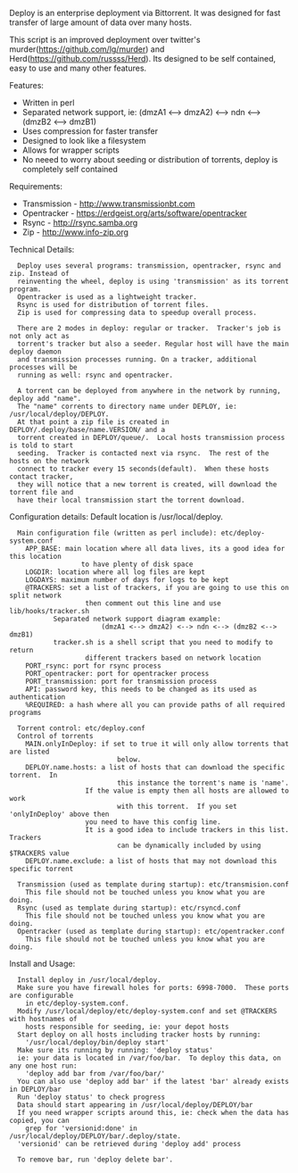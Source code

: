 Deploy is an enterprise deployment via Bittorrent.  It was designed for fast transfer of large amount of data over many hosts.

This script is an improved deployment over twitter's murder(https://github.com/lg/murder) and Herd(https://github.com/russss/Herd).
Its designed to be self contained, easy to use and many other features.

Features:
* Written in perl
* Separated network support, ie: (dmzA1 <--> dmzA2) <--> ndn <--> (dmzB2 <--> dmzB1)
* Uses compression for faster transfer
* Designed to look like a filesystem
* Allows for wrapper scripts
* No neeed to worry about seeding or distribution of torrents, deploy is completely self contained

Requirements:
* Transmission - http://www.transmissionbt.com
* Opentracker - https://erdgeist.org/arts/software/opentracker
* Rsync - http://rsync.samba.org
* Zip - http://www.info-zip.org

Technical Details:
```
  Deploy uses several programs: transmission, opentracker, rsync and zip. Instead of 
  reinventing the wheel, deploy is using 'transmission' as its torrent program.  
  Opentracker is used as a lightweight tracker.  
  Rsync is used for distribution of torrent files.
  Zip is used for compressing data to speedup overall process.

  There are 2 modes in deploy: regular or tracker.  Tracker's job is not only act as 
  torrent's tracker but also a seeder. Regular host will have the main deploy daemon 
  and transmission processes running. On a tracker, additional processes will be 
  running as well: rsync and opentracker.

  A torrent can be deployed from anywhere in the network by running, deploy add "name".  
  The "name" corrents to directory name under DEPLOY, ie: /usr/local/deploy/DEPLOY.
  At that point a zip file is created in DEPLOY/.deploy/base/name.VERSION/ and a 
  torrent created in DEPLOY/queue/.  Local hosts transmission process is told to start 
  seeding.  Tracker is contacted next via rsync.  The rest of the hosts on the network 
  connect to tracker every 15 seconds(default).  When these hosts contact tracker, 
  they will notice that a new torrent is created, will download the torrent file and 
  have their local transmission start the torrent download.
```

Configuration details:
  Default location is /usr/local/deploy.  
```
  Main configuration file (written as perl include): etc/deploy-system.conf
	APP_BASE: main location where all data lives, its a good idea for this location 
                  to have plenty of disk space
	LOGDIR: location where all log files are kept
	LOGDAYS: maximum number of days for logs to be kept
	@TRACKERS: set a list of trackers, if you are going to use this on split network 
                   then comment out this line and use lib/hooks/tracker.sh
		   Separated network support diagram example: 
                       (dmzA1 <--> dmzA2) <--> ndn <--> (dmzB2 <--> dmzB1)
		   tracker.sh is a shell script that you need to modify to return 
                   different trackers based on network location
	PORT_rsync: port for rsync process
	PORT_opentracker: port for opentracker process
	PORT_transmission: port for transmission process
	API: password key, this needs to be changed as its used as authentication
	%REQUIRED: a hash where all you can provide paths of all required programs

  Torrent control: etc/deploy.conf
  Control of torrents 
  	MAIN.onlyInDeploy: if set to true it will only allow torrents that are listed 
                           below.
	DEPLOY.name.hosts: a list of hosts that can download the specific torrent.  In 
                           this instance the torrent's name is 'name'.
		           If the value is empty then all hosts are allowed to work 
                           with this torrent.  If you set 'onlyInDeploy' above then 
		           you need to have this config line.
		           It is a good idea to include trackers in this list.  Trackers 
                           can be dynamically included by using $TRACKERS value
	DEPLOY.name.exclude: a list of hosts that may not download this specific torrent
	
  Transmission (used as template during startup): etc/transmision.conf
  	This file should not be touched unless you know what you are doing.
  Rsync (used as template during startup): etc/rsyncd.conf
  	This file should not be touched unless you know what you are doing.
  Opentracker (used as template during startup): etc/opentracker.conf
  	This file should not be touched unless you know what you are doing.
```

Install and Usage:
```
  Install deploy in /usr/local/deploy.
  Make sure you have firewall holes for ports: 6998-7000.  These ports are configurable 
    in etc/deploy-system.conf.
  Modify /usr/local/deploy/etc/deploy-system.conf and set @TRACKERS with hostnames of 
    hosts responsible for seeding, ie: your depot hosts
  Start deploy on all hosts including tracker hosts by running:
    '/usr/local/deploy/bin/deploy start'
  Make sure its running by running: 'deploy status'
  ie: your data is located in /var/foo/bar.  To deploy this data, on any one host run:
    'deploy add bar from /var/foo/bar/'
  You can also use 'deploy add bar' if the latest 'bar' already exists in DEPLOY/bar
  Run 'deploy status' to check progress
  Data should start appearing in /usr/local/deploy/DEPLOY/bar
  If you need wrapper scripts around this, ie: check when the data has copied, you can 
    grep for 'versionid:done' in /usr/local/deploy/DEPLOY/bar/.deploy/state.
  'versionid' can be retrieved during 'deploy add' process

  To remove bar, run 'deploy delete bar'.
```
